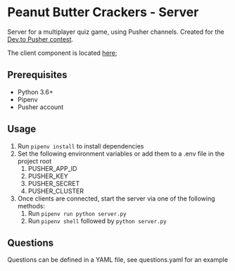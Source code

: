 # Peanut Butter Crackers - Server

Server for a multiplayer quiz game, using Pusher channels. Created for the [Dev.to Pusher contest](https://dev.to/devteam/first-ever-dev-contest-build-a-realtime-app-with-pusher-4nhp).

The client component is located [here](https://github.com/pbcrackers/pbc-client);

## Prerequisites
- Python 3.6+
- Pipenv
- Pusher account

## Usage
1. Run `pipenv install` to install dependencies
2. Set the following environment variables or add them to a .env file in the project root
    1. PUSHER_APP_ID
    2. PUSHER_KEY
    3. PUSHER_SECRET
    4. PUSHER_CLUSTER
3. Once clients are connected, start the server via one of the following methods:
    1. Run `pipenv run python server.py`
    2. Run `pipenv shell` followed by `python server.py`

## Questions
Questions can be defined in a YAML file, see questions.yaml for an example